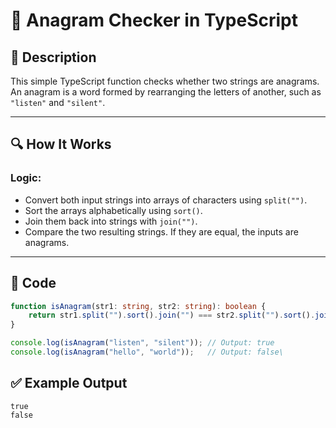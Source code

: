 # 📌 Anagram Checker in TypeScript

## 🚀 Description
This simple TypeScript function checks whether two strings are anagrams. An anagram is a word formed by rearranging the letters of another, such as `"listen"` and `"silent"`.

---

## 🔍 How It Works

### Logic:
- Convert both input strings into arrays of characters using `split("")`.
- Sort the arrays alphabetically using `sort()`.
- Join them back into strings with `join("")`.
- Compare the two resulting strings. If they are equal, the inputs are anagrams.

---

## 📂 Code

```typescript
function isAnagram(str1: string, str2: string): boolean {
    return str1.split("").sort().join("") === str2.split("").sort().join("");
}

console.log(isAnagram("listen", "silent")); // Output: true
console.log(isAnagram("hello", "world"));   // Output: false\
```
## ✅ Example Output
```
true
false
```
